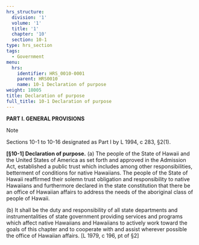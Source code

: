 ```yaml
---
hrs_structure:
  division: '1'
  volume: '1'
  title: '1'
  chapter: '10'
  section: 10-1
type: hrs_section
tags:
  - Government
menu:
  hrs:
    identifier: HRS_0010-0001
    parent: HRS0010
    name: 10-1 Declaration of purpose
weight: 18005
title: Declaration of purpose
full_title: 10-1 Declaration of purpose
---
```

**PART I. GENERAL PROVISIONS**

Note

Sections 10-1 to 10-16 designated as Part I by L 1994, c 283, §2(1).

**[§10-1] Declaration of purpose.** (a) The people of the State of Hawaii and the United States of America as set forth and approved in the Admission Act, established a public trust which includes among other responsibilities, betterment of conditions for native Hawaiians. The people of the State of Hawaii reaffirmed their solemn trust obligation and responsibility to native Hawaiians and furthermore declared in the state constitution that there be an office of Hawaiian affairs to address the needs of the aboriginal class of people of Hawaii.

(b) It shall be the duty and responsibility of all state departments and instrumentalities of state government providing services and programs which affect native Hawaiians and Hawaiians to actively work toward the goals of this chapter and to cooperate with and assist wherever possible the office of Hawaiian affairs. [L 1979, c 196, pt of §2]